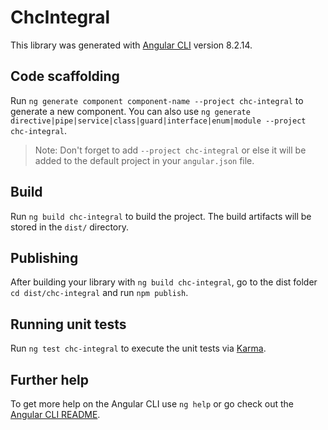 # ChcIntegral

This library was generated with [Angular CLI](https://github.com/angular/angular-cli) version 8.2.14.

## Code scaffolding

Run `ng generate component component-name --project chc-integral` to generate a new component. You can also use `ng generate directive|pipe|service|class|guard|interface|enum|module --project chc-integral`.
> Note: Don't forget to add `--project chc-integral` or else it will be added to the default project in your `angular.json` file. 

## Build

Run `ng build chc-integral` to build the project. The build artifacts will be stored in the `dist/` directory.

## Publishing

After building your library with `ng build chc-integral`, go to the dist folder `cd dist/chc-integral` and run `npm publish`.

## Running unit tests

Run `ng test chc-integral` to execute the unit tests via [Karma](https://karma-runner.github.io).

## Further help

To get more help on the Angular CLI use `ng help` or go check out the [Angular CLI README](https://github.com/angular/angular-cli/blob/master/README.md).
